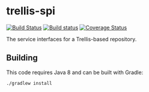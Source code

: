 # trellis-spi

[![Build Status](https://travis-ci.org/trellis-ldp/trellis-spi.png?branch=master)](https://travis-ci.org/trellis-ldp/trellis-spi)
[![Build status](https://ci.appveyor.com/api/projects/status/5v4f824hqmeiy924?svg=true)](https://ci.appveyor.com/project/acoburn/trellis-spi)
[![Coverage Status](https://coveralls.io/repos/github/trellis-ldp/trellis-spi/badge.svg?branch=master)](https://coveralls.io/github/trellis-ldp/trellis-spi?branch=master)


The service interfaces for a Trellis-based repository.

## Building

This code requires Java 8 and can be built with Gradle:

    ./gradlew install
